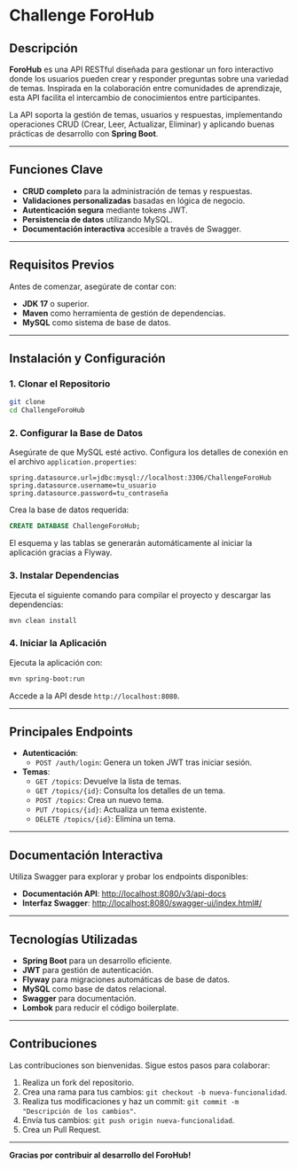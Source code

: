 # **Challenge ForoHub**

## **Descripción**
**ForoHub** es una API RESTful diseñada para gestionar un foro interactivo donde los usuarios pueden crear y responder preguntas sobre una variedad de temas. Inspirada en la colaboración entre comunidades de aprendizaje, esta API facilita el intercambio de conocimientos entre participantes.

La API soporta la gestión de temas, usuarios y respuestas, implementando operaciones CRUD (Crear, Leer, Actualizar, Eliminar) y aplicando buenas prácticas de desarrollo con **Spring Boot**.

---

## **Funciones Clave**

- **CRUD completo** para la administración de temas y respuestas.
- **Validaciones personalizadas** basadas en lógica de negocio.
- **Autenticación segura** mediante tokens JWT.
- **Persistencia de datos** utilizando MySQL.
- **Documentación interactiva** accesible a través de Swagger.

---

## **Requisitos Previos**

Antes de comenzar, asegúrate de contar con:

- **JDK 17** o superior.
- **Maven** como herramienta de gestión de dependencias.
- **MySQL** como sistema de base de datos.

---

## **Instalación y Configuración**

### **1. Clonar el Repositorio**

```bash
git clone 
cd ChallengeForoHub
```

### **2. Configurar la Base de Datos**

Asegúrate de que MySQL esté activo. Configura los detalles de conexión en el archivo `application.properties`:

```properties
spring.datasource.url=jdbc:mysql://localhost:3306/ChallengeForoHub
spring.datasource.username=tu_usuario
spring.datasource.password=tu_contraseña
```

Crea la base de datos requerida:

```sql
CREATE DATABASE ChallengeForoHub;
```

El esquema y las tablas se generarán automáticamente al iniciar la aplicación gracias a Flyway.

### **3. Instalar Dependencias**

Ejecuta el siguiente comando para compilar el proyecto y descargar las dependencias:

```bash
mvn clean install
```

### **4. Iniciar la Aplicación**

Ejecuta la aplicación con:

```bash
mvn spring-boot:run
```

Accede a la API desde `http://localhost:8080`.

---

## **Principales Endpoints**

- **Autenticación**:
  - `POST /auth/login`: Genera un token JWT tras iniciar sesión.
- **Temas**:
  - `GET /topics`: Devuelve la lista de temas.
  - `GET /topics/{id}`: Consulta los detalles de un tema.
  - `POST /topics`: Crea un nuevo tema.
  - `PUT /topics/{id}`: Actualiza un tema existente.
  - `DELETE /topics/{id}`: Elimina un tema.

---

## **Documentación Interactiva**

Utiliza Swagger para explorar y probar los endpoints disponibles:

- **Documentación API**: [http://localhost:8080/v3/api-docs](http://localhost:8080/v3/api-docs)
- **Interfaz Swagger**: [http://localhost:8080/swagger-ui/index.html#/](http://localhost:8080/swagger-ui/index.html#/)

---

## **Tecnologías Utilizadas**

- **Spring Boot** para un desarrollo eficiente.
- **JWT** para gestión de autenticación.
- **Flyway** para migraciones automáticas de base de datos.
- **MySQL** como base de datos relacional.
- **Swagger** para documentación.
- **Lombok** para reducir el código boilerplate.

---

## **Contribuciones**

Las contribuciones son bienvenidas. Sigue estos pasos para colaborar:

1. Realiza un fork del repositorio.
2. Crea una rama para tus cambios: `git checkout -b nueva-funcionalidad`.
3. Realiza tus modificaciones y haz un commit: `git commit -m "Descripción de los cambios"`.
4. Envía tus cambios: `git push origin nueva-funcionalidad`.
5. Crea un Pull Request.

---

**Gracias por contribuir al desarrollo del ForoHub!**
